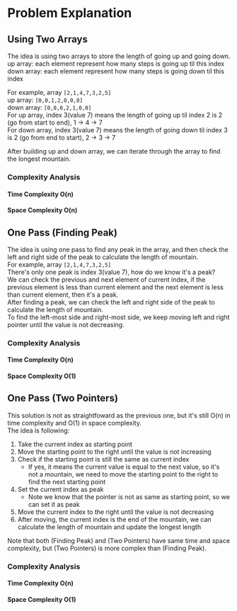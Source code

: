 # Problem Explanation

## Using Two Arrays
The idea is using two arrays to store the length of going up and going down.<br>
up array: each element represent how many steps is going up til this index<br>
down array: each element represent how many steps is going down til this index<br>

For example, array `[2,1,4,7,3,2,5]`<br>
up array:          `[0,0,1,2,0,0,0]`<br>
down array:        `[0,0,0,2,1,0,0]`<br>
For up array, index 3(value 7) means the length of going up til index 2 is 2 (go from start to end), 1 -> 4 -> 7<br>
For down array, index 3(value 7) means the length of going down til index 3 is 2 (go from end to start), 2 -> 3 -> 7<br>

After building up and down array, we can iterate through the array to find the longest mountain.

### Complexity Analysis
#### Time Complexity O(n)
#### Space Complexity O(n)

## One Pass (Finding Peak)
The idea is using one pass to find any peak in the array, and then check the left and right side of the peak to calculate the length of mountain.<br>
For example, array `[2,1,4,7,3,2,5]`<br>
There's only one peak is index 3(value 7), how do we know it's a peak?<br>
We can check the previous and next element of current index, if the previous element is less than current element and the next element is less than current element, then it's a peak.<br>
After finding a peak, we can check the left and right side of the peak to calculate the length of mountain.<br>
To find the left-most side and right-most side, we keep moving left and right pointer until the value is not decreasing.<br>

### Complexity Analysis
#### Time Complexity O(n)
#### Space Complexity O(1)

## One Pass (Two Pointers)
This solution is not as straightfoward as the previous one, but it's still O(n) in time complexity and O(1) in space complexity.<br>
The idea is following:<br>
1. Take the current index as starting point
2. Move the starting point to the right until the value is not increasing
3. Check if the starting point is still the same as current index
   - If yes, it means the current value is equal to the next value, so it's not a mountain, we need to move the starting point to the right to find the next starting point
4. Set the current index as peak
   - Note we know that the pointer is not as same as starting point, so we can set it as peak
5. Move the current index to the right until the value is not decreasing
6. After moving, the current index is the end of the mountain, we can calculate the length of mountain and update the longest length

Note that both (Finding Peak) and (Two Pointers) have same time and space complexity, but (Two Pointers) is more complex than (Finding Peak).

### Complexity Analysis
#### Time Complexity O(n)
#### Space Complexity O(1)
